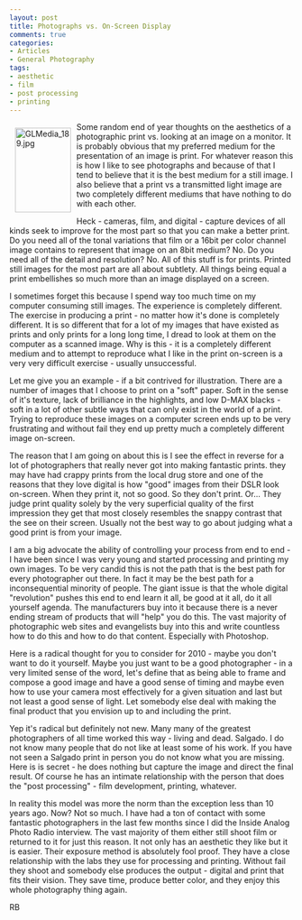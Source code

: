 ```yaml
---
layout: post
title: Photographs vs. On-Screen Display
comments: true
categories:
- Articles
- General Photography
tags:
- aesthetic
- film
- post processing
- printing
---
```

<a rel="lightbox" href="/wp-content/uploads/2009/12/GLMedia_189.jpg"><img title="GLMedia_189.jpg" src="/wp-content/uploads/2009/12/.thumbs/.GLMedia_189.jpg" border="0" alt="GLMedia_189.jpg" hspace="10" vspace="10" width="99" height="150" align="left" /></a>Some random end of year thoughts on the aesthetics of a photographic print vs. looking at an image on a monitor. It is probably obvious that my preferred medium for the presentation of an image is print. For whatever reason this is how I like to see photographs and because of that I tend to believe that it is the best medium for a still image. I also believe that a print vs a transmitted light image are two completely different mediums that have nothing to do with each other.

Heck - cameras, film, and digital - capture devices of all kinds seek to improve for the most part so that you can make a better print. Do you need all of the tonal variations that film or a 16bit per color channel image contains to represent that image on an 8bit medium? No. Do you need all of the detail and resolution? No. All of this stuff is for prints. Printed still images for the most part are all about subtlety. All things being equal a print embellishes so much more than an image displayed on a screen.

I sometimes forget this because I spend way too much time on my computer consuming still images. The experience is completely different. The exercise in producing a print - no matter how it's done is completely different. It is so different that for a lot of my images that have existed as prints and only prints for a long long time, I dread to look at them on the computer as a scanned image. Why is this - it is a completely different medium and to attempt to reproduce what I like in the print on-screen is a very very difficult exercise - usually unsuccessful.

Let me give you an example - if a bit contrived for illustration. There are a number of images that I choose to print on a "soft" paper. Soft in the sense of it's texture, lack of brilliance in the highlights, and low D-MAX blacks - soft in a lot of other subtle ways that can only exist in the world of a print. Trying to reproduce these images on a computer screen ends up to be very frustrating and without fail they end up pretty much a completely different image on-screen.

The reason that I am going on about this is I see the effect in reverse for a lot of photographers that really never got into making fantastic prints. they may have had crappy prints from the local drug store and one of the reasons that they love digital is how "good" images from their DSLR look on-screen. When they print it, not so good. So they don't print. Or... They judge print quality solely by the very superficial quality of the first impression they get that most closely resembles the snappy contrast that the see on their screen. Usually not the best way to go about judging what a good print is from your image.

I am a big advocate the ability of controlling your process from end to end - I have been since I was very young and started processing and printing my own images. To be very candid this is not the path that is the best path for every photographer out there. In fact it may be the best path for a inconsequential minority of people. The giant issue is that the whole digital "revolution" pushes this end to end learn it all, be good at it all, do it all yourself agenda. The manufacturers buy into it because there is a never ending stream of products that will "help" you do this. The vast majority of photographic web sites and evangelists buy into this and write countless how to do this and how to do that content. Especially with Photoshop.

Here is a radical thought for you to consider for 2010 - maybe you don't want to do it yourself. Maybe you just want to be a good photographer - in a very limited sense of the word, let's define that as being able to frame and compose a good image and have a good sense of timing and maybe even how to use your camera most effectively for a given situation and last but not least a good sense of light. Let somebody else deal with making the final product that you envision up to and including the print.

Yep it's radical but definitely not new. Many many of the greatest photographers of all time worked this way - living and dead. Salgado. I do not know many people that do not like at least some of his work. If you have not seen a Salgado print in person you do not know what you are missing. Here is is secret - he does nothing but capture the image and direct the final result. Of course he has an intimate relationship with the person that does the "post processing" - film development, printing, whatever.

In reality this model was more the norm than the exception less than 10 years ago. Now? Not so much. I have had a ton of contact with some fantastic photographers in the last few months since I did the Inside Analog Photo Radio interview. The vast majority of them either still shoot film or returned to it for just this reason. It not only has an aesthetic they like but it is easier. Their exposure method is absolutely fool proof. They have a close relationship with the labs they use for processing and printing. Without fail they shoot and somebody else produces the output - digital and print that fits their vision. They save time, produce better color, and they enjoy this whole photography thing again.

RB